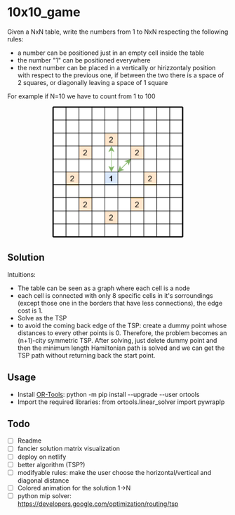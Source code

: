 # 10x10_game

Given a NxN table, write the numbers from 1 to NxN respecting the following rules:
 - a number can be positioned just in an empty cell inside the table
 - the number "1" can be positioned everywhere
 - the next number can be placed in a vertically or hirizzontaly position with respect to the previous one, if between the two there is a space of 2 squares, or diagonally leaving a space of 1 square

For example if N=10 we have to count from 1 to 100

<p align="center">
<img src="https://github.com/ivaste/10x10_game/blob/main/doc/images/image.png?raw=true" width="300" />
</p>


## Solution

Intuitions:
- The table can be seen as a graph where each cell is a node
- each cell is connected with only 8 specific cells in it's sorroundings (except those one in the borders that have less connections), the edge cost is 1.
- Solve as the TSP
- to avoid the coming back edge of the TSP: create a dummy point whose distances to every other points is 0. Therefore, the problem becomes an (n+1)-city symmetric TSP. After solving, just delete dummy point and then the minimum length Hamiltonian path is solved and we can get the TSP path without returning back the start point.

## Usage
- Install [OR-Tools](https://developers.google.com/optimization): python -m pip install --upgrade --user ortools
- Import the required libraries: from ortools.linear_solver import pywraplp

## Todo
- [ ] Readme
- [ ] fancier solution matrix visualization
- [ ] deploy on netlify
- [ ] better algorithm (TSP?)
- [ ] modifyable rules: make the user choose the horizontal/vertical and diagonal distance
- [ ] Colored animation for the solution 1->N
- [ ] python mip solver: https://developers.google.com/optimization/routing/tsp
